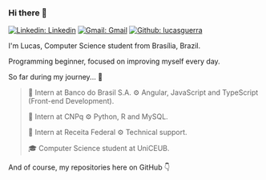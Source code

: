 ### Hi there 👋

[![Linkedin: Linkedin](https://img.shields.io/badge/-Linkedin-blue?style=flat-square&logo=Linkedin&logoColor=white&link=https://www.linkedin.com/in/lucas-guerra-cavalcante-77703b193/)](https://www.linkedin.com/in/lucas-guerra-cavalcante-77703b193/)
[![Gmail: Gmail](https://img.shields.io/badge/-Gmail-red?style=flat-square&logo=Gmail&logoColor=white)](lucasguerratee@gmail.com?Subject=Hello%20world!)
[![Github: lucasguerra](https://img.shields.io/github/followers/LucasGuerraCavalcante?style=social)](https://github.com/LucasGuerraCavalcante)

I'm Lucas, Computer Science student from Brasília, Brazil.

Programming beginner, focused on improving myself every day.

So far during my journey... 🏃 

> 💼 Intern at Banco do Brasil S.A. ⚙️  Angular, JavaScript and TypeScript (Front-end Development).
 > 
> 💼 Intern at CNPq ⚙️ Python, R and MySQL.
 > 
> 💼 Intern at Receita Federal  ⚙️  Technical support.
 > 
> 🎓 Computer Science student at UniCEUB.
 > 

And of course, my repositories here on GitHub 👇


<!--
**LucasGuerraCavalcante/LucasGuerraCavalcante** is a ✨ _special_ ✨ repository because its `README.md` (this file) appears on your GitHub profile.

Here are some ideas to get you started:

- 🔭 I’m currently working on ...
- 🌱 I’m currently learning ...
- 👯 I’m looking to collaborate on ...
- 🤔 I’m looking for help with ...
- 💬 Ask me about ...
- 📫 How to reach me: ...
- 😄 Pronouns: ...
- ⚡ Fun fact: ...
-->
